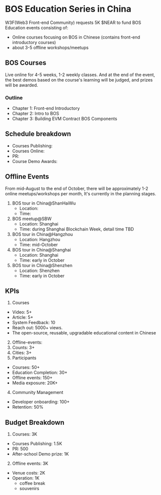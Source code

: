 # BOS Education Series in China

W3F(Web3 Front-end Community) requests 5K $NEAR to fund BOS Education events consisting of:
- Online courses focusing on BOS in Chinese (contains front-end introductory courses)
- about 3-5 offline workshops/meetups

## BOS Courses

Live online for 4-5 weeks, 1-2 weekly classes. And at the end of the event, the best demos based on the course's learning will be judged, and prizes will be awarded.

### Outline

*	Chapter 1: Front-end Introductory
*	Chapter 2: Intro to BOS
*	Chapter 3: Building EVM Contract BOS Components

## Schedule breakdown

* Courses Publishing: 
* Courses Online:
* PR:
* Course Demo Awards:

## Offline Events

From mid-August to the end of October, there will be approximately 1-2 online meetups/workshops per month, It's currently in the planning stages.

1. BOS tour in China@ShanHaiWu
   * Location: 
   * Time:
2. BOS meetup@SBW
   * Location: Shanghai
   * Time: during Shanghai Blockchain Week, detail time TBD
3. BOS tour in China@Hangzhou
   * Location: Hangzhou
   * Time: mid-October
4. BOS tour in China@Shanghai
   * Location: Shanghai
   * Time: early in October
5. BOS tour in China@Shenzhen
   * Location: Shenzhen
   * Time: early in October

## KPIs
1. Courses
  * Video: 5+
  * Article: 5+
  * System Feedback: 10
  * Reach out: 5000+ views.
  * The open-source, reusable, upgradable educational content in Chinese
2. Offline-events:
  1. Counts: 3+
  2. Cities: 3+
3. Participants
  * Courses: 50+
  * Education Completion: 30+ 
  * Offline events: 150+
  * Media exposure: 20K+
4. Community Management
  * Developer onboarding: 100+
  * Retention: 50%
## Budget Breakdown
1. Courses: 3K
  * Courses Publishing: 1.5K
  * PR: 500
  * After-school Demo prize: 1K
2. Offline events: 3K
  * Venue costs: 2K
  * Operation: 1K
    * coffee break
    * souvenirs